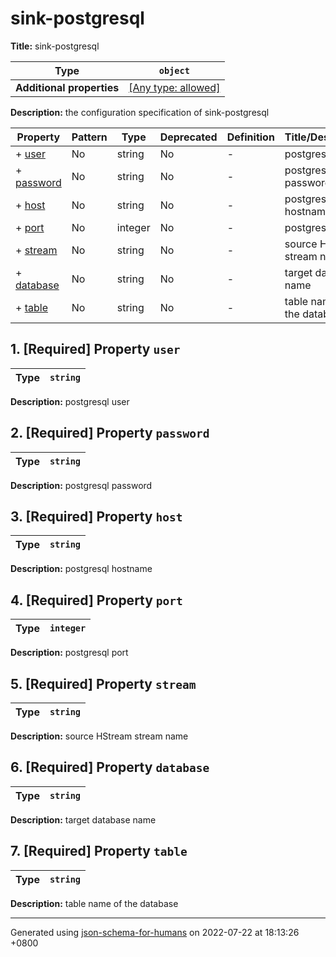 # sink-postgresql

**Title:** sink-postgresql

| Type                      | `object`                                                                  |
| ------------------------- | ------------------------------------------------------------------------- |
| **Additional properties** | [[Any type: allowed]](# "Additional Properties of any type are allowed.") |

**Description:** the configuration specification of sink-postgresql

| Property                 | Pattern | Type    | Deprecated | Definition | Title/Description          |
| ------------------------ | ------- | ------- | ---------- | ---------- | -------------------------- |
| + [user](#user )         | No      | string  | No         | -          | postgresql user            |
| + [password](#password ) | No      | string  | No         | -          | postgresql password        |
| + [host](#host )         | No      | string  | No         | -          | postgresql hostname        |
| + [port](#port )         | No      | integer | No         | -          | postgresql port            |
| + [stream](#stream )     | No      | string  | No         | -          | source HStream stream name |
| + [database](#database ) | No      | string  | No         | -          | target database name       |
| + [table](#table )       | No      | string  | No         | -          | table name of the database |

## <a name="user"></a>1. [Required] Property `user`

| Type | `string` |
| ---- | -------- |

**Description:** postgresql user

## <a name="password"></a>2. [Required] Property `password`

| Type | `string` |
| ---- | -------- |

**Description:** postgresql password

## <a name="host"></a>3. [Required] Property `host`

| Type | `string` |
| ---- | -------- |

**Description:** postgresql hostname

## <a name="port"></a>4. [Required] Property `port`

| Type | `integer` |
| ---- | --------- |

**Description:** postgresql port

## <a name="stream"></a>5. [Required] Property `stream`

| Type | `string` |
| ---- | -------- |

**Description:** source HStream stream name

## <a name="database"></a>6. [Required] Property `database`

| Type | `string` |
| ---- | -------- |

**Description:** target database name

## <a name="table"></a>7. [Required] Property `table`

| Type | `string` |
| ---- | -------- |

**Description:** table name of the database

----------------------------------------------------------------------------------------------------------------------------
Generated using [json-schema-for-humans](https://github.com/coveooss/json-schema-for-humans) on 2022-07-22 at 18:13:26 +0800
